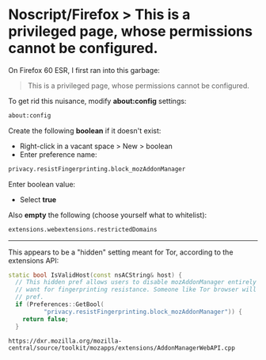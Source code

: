# Noscript/Firefox > This is a privileged page, whose permissions cannot be configured.

On Firefox 60 ESR, I first ran into this garbage:
> This is a privileged page, whose permissions cannot be configured.

To get rid this nuisance, modify **about:config** settings:
```bash
about:config
```

Create the following **boolean** if it doesn't exist:

- Right-click in a vacant space > New > boolean
- Enter preference name:
```bash
privacy.resistFingerprinting.block_mozAddonManager
```

Enter boolean value:
- Select **true**

Also **empty** the following (choose yourself what to whitelist):
```bash
extensions.webextensions.restrictedDomains
```

***

This appears to be a "hidden" setting meant for Tor, according to the extensions API:
```cpp
static bool IsValidHost(const nsACString& host) {
  // This hidden pref allows users to disable mozAddonManager entirely if they
  // want for fingerprinting resistance. Someone like Tor browser will use this
  // pref.
  if (Preferences::GetBool(
          "privacy.resistFingerprinting.block_mozAddonManager")) {
    return false;
  }
```

```text
https://dxr.mozilla.org/mozilla-central/source/toolkit/mozapps/extensions/AddonManagerWebAPI.cpp
```
